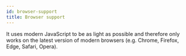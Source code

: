 ```yaml
---
id: browser-support
title: Browser support
---
```


It uses modern JavaScript to be as light as possible and therefore only works on the latest version of modern browsers (e.g. Chrome, Firefox, Edge, Safari, Opera).
